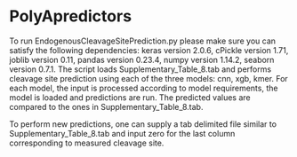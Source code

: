 # PolyApredictors
To run EndogenousCleavageSitePrediction.py please make sure you can satisfy the following dependencies: keras version 2.0.6, cPickle version 1.71, joblib version 0.11, pandas version 0.23.4, numpy version 1.14.2, seaborn version 0.7.1. The script loads Supplementary_Table_8.tab and performs cleavage site prediction using each of the three models: cnn, xgb, kmer. For each model, the input is processed according to model requirements, the model is loaded and predictions are run. The predicted values are compared to the ones in Supplementary_Table_8.tab.

To perform new predictions, one can supply a tab delimited file similar to Supplementary_Table_8.tab and input zero for the last column corresponding to measured cleavage site.